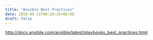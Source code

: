 ```yaml
---
title: "Ansible Best Practices"
date: 2019-09-21T00:20:25+08:00
draft: false
---
```

http://docs.ansible.com/ansible/latest/playbooks_best_practices.html
